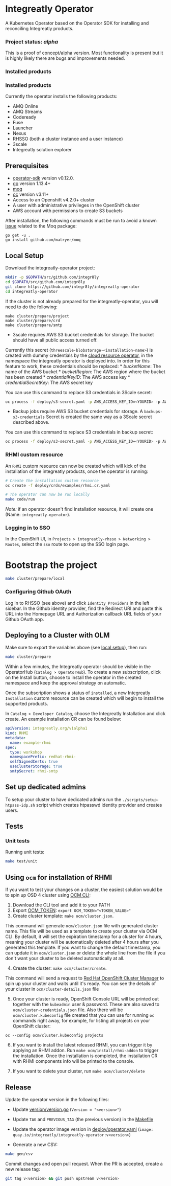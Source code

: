 # Integreatly Operator

A Kubernetes Operator based on the Operator SDK for installing and reconciling Integreatly products.

### Project status: _alpha_

This is a proof of concept/alpha version. Most functionality is present but it is highly likely there are bugs and improvements needed.

### Installed products
### Installed products
Currently the operator installs the following products:
- AMQ Online
- AMQ Streams
- Codeready
- Fuse
- Launcher
- Nexus
- RHSSO (both a cluster instance and a user instance)
- 3scale
- Integreatly solution explorer

## Prerequisites
- [operator-sdk](https://github.com/operator-framework/operator-sdk) version v0.12.0.
- [go](https://golang.org/dl/) version 1.13.4+
- [moq](https://github.com/matryer/moq)
- [oc](https://docs.okd.io/3.11/cli_reference/get_started_cli.html#cli-reference-get-started-cli) version v3.11+
- Access to an Openshift v4.2.0+ cluster
- A user with administrative privileges in the OpenShift cluster
- AWS account with permissions to create S3 buckets

After installation, the following commands must be run to avoid a known [issue](https://github.com/matryer/moq/issues/98) related to the Moq package:
```
go get -u .
go install github.com/matryer/moq
```

## Local Setup

Download the integreatly-operator project:
```sh
mkdir -p $GOPATH/src/github.com/integr8ly
cd $GOPATH/src/github.com/integr8ly
git clone https://github.com/integr8ly/integreatly-operator
cd integreatly-operator
```

If the cluster is not already prepared for the integreatly-operator, you will need to do the following:
```
make cluster/prepare/project
make cluster/prepare/crd
make cluster/prepare/smtp
```

* 3scale requires AWS S3 bucket credentials for storage. The bucket should have all public access turned off.

Currently this secret (`threescale-blobstorage-<installation-name>`) is created with dummy credentials by the [cloud resource operator](https://github.com/integr8ly/cloud-resource-operator), in the namespace the integreatly operator is deployed into. In order for this feature to work, these credentials should be replaced:
    * _bucketName_: The name of the AWS bucket
    * _bucketRegion_: The AWS region where the bucket has been created
    * _credentialKeyID_: The AWS access key
    * _credentialSecretKey_: The AWS secret key

You can use this command to replace S3 credentials in 3Scale secret:
```sh
oc process -f deploy/s3-secret.yaml -p AWS_ACCESS_KEY_ID=<YOURID> -p AWS_SECRET_ACCESS_KEY=<YOURKEY> -p AWS_BUCKET=<YOURBUCKET> -p AWS_REGION=eu-west-1 -p NAMESPACE=<integreatly-operator-namespace> -p NAME=threescale-blobstorage-<installation-name> | oc replace -f -
```

* Backup jobs require AWS S3 bucket credentials for storage. A `backups-s3-credentials` Secret is created the same way as a 3Scale secret described above.

You can use this command to replace S3 credentials in backup secret:
```sh
oc process -f deploy/s3-secret.yaml -p AWS_ACCESS_KEY_ID=<YOURID> -p AWS_SECRET_ACCESS_KEY=<YOURKEY> -p AWS_BUCKET=<YOURBUCKET> -p AWS_REGION=eu-west-1 -p NAMESPACE=<integreatly-operator-namespace> | oc replace -f -
```

### RHMI custom resource
An `RHMI` custom resource can now be created which will kick of the installation of the integreatly products, once the operator is running:
```sh
# Create the installation custom resource
oc create -f deploy/crds/examples/rhmi.cr.yaml

# The operator can now be run locally
make code/run
```
*Note:* if an operator doesn't find Installation resource, it will create one (Name: `integreatly-operator`).

### Logging in to SSO

In the OpenShift UI, in `Projects > integreatly-rhsso > Networking > Routes`, select the `sso` route to open up the SSO login page.

# Bootstrap the project

```sh
make cluster/prepare/local
```

### Configuring Github OAuth
Log in to RHSSO (see above) and click `Identity Providers` in the left sidebar. In the Github identity provider, find the Redirect URI and paste this URL into the Homepage URL and Authorization callback URL fields of your Github OAuth app.

## Deploying to a Cluster with OLM
Make sure to export the variables above (see [local setup](#local-setup)), then run:

```sh
make cluster/prepare
```

Within a few minutes, the Integreatly operator should be visible in the OperatorHub (`Catalog > OperatorHub`). To create a new subscription, click on the Install button, choose to install the operator in the created namespace and keep the approval strategy on automatic.

Once the subscription shows a status of `installed`, a new Integreatly `Installation` custom resource can be created which will begin to install the supported products.

In `Catalog > Developer Catalog`, choose the Integreatly Installation and click create. An example installation CR can be found below:

```yml
apiVersion: integreatly.org/v1alpha1
kind: RHMI
metadata:
  name: example-rhmi
spec:
  type: workshop
  namespacePrefix: redhat-rhmi-
  selfSignedCerts: true
  useClusterStorage: true
  smtpSecret: rhmi-smtp
```

## Set up dedicated admins

To setup your cluster to have dedicated admins run the `./scripts/setup-htpass-idp.sh` script which creates htpasswd identity provider and creates users.

## Tests

### Unit tests

Running unit tests:
```sh
make test/unit
```

## Using `ocm` for installation of RHMI

If you want to test your changes on a cluster, the easiest solution would be to spin up OSD 4 cluster using [OCM CLI](https://github.com/openshift-online/ocm-cli/releases):

1. Download the CLI tool and add it to your PATH
2. Export [OCM_TOKEN](https://github.com/openshift-online/ocm-cli#log-in): `export OCM_TOKEN="<TOKEN_VALUE>"`
3. Create cluster template: `make ocm/cluster.json`.

This command will generate `ocm/cluster.json` file with generated cluster name. This file will be used as a template to create your cluster via OCM CLI.
By default, it will set the expiration timestamp for a cluster for 4 hours, meaning your cluster will be automatically deleted after 4 hours after you generated this template. If you want to change the default timestamp, you can update it in `ocm/cluster.json` or delete the whole line from the file if you don't want your cluster to be deleted automatically at all.

4. Create the cluster: `make ocm/cluster/create`.

This command will send a request to [Red Hat OpenShift Cluster Manager](https://cloud.redhat.com/) to spin up your cluster and waits until it's ready. You can see the details of your cluster in `ocm/cluster-details.json` file

5. Once your cluster is ready, OpenShift Console URL will be printed out together with the `kubeadmin` user & password. These are also saved to `ocm/cluster-credentials.json` file. Also there will be `ocm/cluster.kubeconfig` file created that you can use for running `oc` commands right away, for example, for listing all projects on your OpenShift cluster:

```
oc --config ocm/cluster.kubeconfig projects
```

6. If you want to install the latest released RHMI, you can trigger it by applying an RHMI addon.
Run `make ocm/install/rhmi-addon` to trigger the installation. Once the installation is completed, the installation CR with RHMI components info will be printed to the console.

7. If you want to delete your cluster, run `make ocm/cluster/delete`

## Release

Update the operator version in the following files:

* Update [version/version.go](version/version.go) (`Version = "<version>"`)

* Update `TAG` and `PREVIOUS_TAG` (the previous version) in the [Makefile](Makefile)

* Update the operator image version in [deploy/operator.yaml](deploy/operator.yaml)
(`image: quay.io/integreatly/integreatly-operator:v<version>`)

* Generate a new CSV:
```sh
make gen/csv
```

Commit changes and open pull request. When the PR is accepted, create a new release tag:

```sh
git tag v<version> && git push upstream v<version>
```
